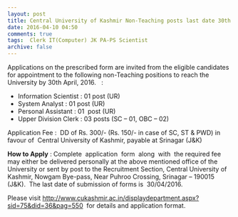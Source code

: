 ```yaml
---
layout: post
title: Central University of Kashmir Non-Teaching posts last date 30th April-2016   
date: 2016-04-10 04:50
comments: true
tags:  Clerk IT(Computer) JK PA-PS Scientist 
archive: false
---
```

Applications on the prescribed form are invited from the eligible candidates for appointment to the
following non-Teaching positions to reach the University by 30th April, 2016.   :

- Information Scientist : 01 post (UR)
- System Analyst : 01 post (UR)
- Personal Assistant : 01  post (UR)
- Upper Division Clerk : 03 posts (SC – 01, OBC – 02)



Application Fee :  DD of Rs. 300/- (Rs. 150/- in case of SC, ST & PWD) in favour of  Central University of Kashmir, payable at Srinagar (J&K) 

**How to Apply** : Complete  application  form  along  with  the required fee may either be delivered personally at the above mentioned office of the University or sent by post to the Recruitment Section, Central University of  Kashmir, Nowgam Bye-pass, Near Puhroo Crossing, Srinagar – 190015 (J&K).  The last date of submission of forms is  30/04/2016.

Please visit <http://www.cukashmir.ac.in/displaydepartment.aspx?sid=75&did=36&pag=550>  for details and application format.